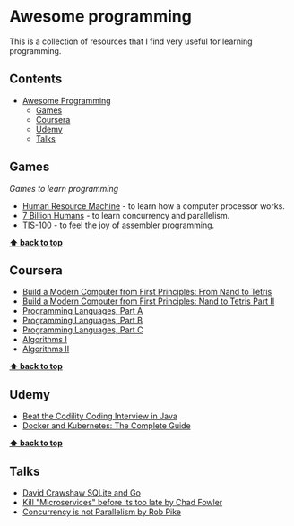 # Awesome programming
This is a collection of resources that I find very useful for learning programming. 

## Contents

- [Awesome Programming](#awesome-programming)
  - [Games](#games)
  - [Coursera](#coursera)
  - [Udemy](#udemy)
  - [Talks](#talks)


## Games
_Games to learn programming_

- [Human Resource Machine](https://tomorrowcorporation.com/humanresourcemachine) - to learn how a computer processor works.
- [7 Billion Humans](https://tomorrowcorporation.com/7billionhumans) - to learn concurrency and parallelism.
- [TIS-100](https://www.zachtronics.com/tis-100/) - to feel the joy of assembler programming.

**[⬆ back to top](#contents)**

## Coursera

- [Build a Modern Computer from First Principles: From Nand to Tetris](https://www.coursera.org/learn/build-a-computer?)
- [Build a Modern Computer from First Principles: Nand to Tetris Part II](https://www.coursera.org/learn/nand2tetris2)
- [Programming Languages, Part A](https://www.coursera.org/learn/programming-languages)
- [Programming Languages, Part B](https://www.coursera.org/learn/programming-languages-part-b)
- [Programming Languages, Part C](https://www.coursera.org/learn/programming-languages-part-c)
- [Algorithms I](https://www.coursera.org/learn/algorithms-part1)
- [Algorithms II](https://www.coursera.org/learn/algorithms-part2)

**[⬆ back to top](#contents)**

## Udemy

- [Beat the Codility Coding Interview in Java](https://www.udemy.com/course/beat-the-codility-coding-interview-in-java/)
- [Docker and Kubernetes: The Complete Guide](https://www.udemy.com/course/docker-and-kubernetes-the-complete-guide/)

**[⬆ back to top](#contents)**

## Talks

- [David Crawshaw SQLite and Go](https://www.youtube.com/watch?v=RqubKSF3wig)
- [Kill "Microservices" before its too late by Chad Fowler](https://www.youtube.com/watch?v=-UKEPd2ipEk)
- [Concurrency is not Parallelism by Rob Pike](https://www.youtube.com/watch?v=oV9rvDllKEg)

